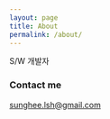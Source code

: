 ```yaml
---
layout: page
title: About
permalink: /about/
---
```


S/W 개발자

### Contact me

[sunghee.lsh@gmail.com](mailto:sunghee.lsh@gmail.com)
